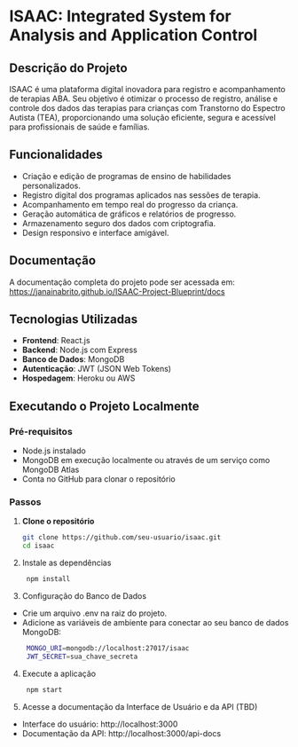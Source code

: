 # ISAAC: Integrated System for Analysis and Application Control

## Descrição do Projeto
ISAAC é uma plataforma digital inovadora para registro e acompanhamento de terapias ABA. Seu objetivo é otimizar o processo de registro, análise e controle dos dados das terapias para crianças com Transtorno do Espectro Autista (TEA), proporcionando uma solução eficiente, segura e acessível para profissionais de saúde e famílias.

## Funcionalidades
- Criação e edição de programas de ensino de habilidades personalizados.
- Registro digital dos programas aplicados nas sessões de terapia.
- Acompanhamento em tempo real do progresso da criança.
- Geração automática de gráficos e relatórios de progresso.
- Armazenamento seguro dos dados com criptografia.
- Design responsivo e interface amigável.

## Documentação
A documentação completa do projeto pode ser acessada em: https://janainabrito.github.io/ISAAC-Project-Blueprint/docs

## Tecnologias Utilizadas
- **Frontend**: React.js
- **Backend**: Node.js com Express
- **Banco de Dados**: MongoDB
- **Autenticação**: JWT (JSON Web Tokens)
- **Hospedagem**: Heroku ou AWS

## Executando o Projeto Localmente

### Pré-requisitos
- Node.js instalado
- MongoDB em execução localmente ou através de um serviço como MongoDB Atlas
- Conta no GitHub para clonar o repositório

### Passos
1. **Clone o repositório**
   ```bash
   git clone https://github.com/seu-usuario/isaac.git
   cd isaac

2. Instale as dependências
   ```bash
    npm install

3. Configuração do Banco de Dados
- Crie um arquivo .env na raiz do projeto.
- Adicione as variáveis de ambiente para conectar ao seu banco de dados MongoDB:
   ```bash
    MONGO_URI=mongodb://localhost:27017/isaac
    JWT_SECRET=sua_chave_secreta

4. Execute a aplicação
   ```bash
    npm start

5. Acesse a documentação da Interface de Usuário e da API (TBD)
- Interface do usuário: http://localhost:3000
- Documentação da API: http://localhost:3000/api-docs
